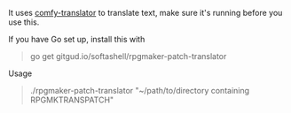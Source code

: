 It uses [comfy-translator](https://gitgud.io/softashell/comfy-translator) to translate text, make sure it's running before you use this.

If you have Go set up, install this with
>go get gitgud.io/softashell/rpgmaker-patch-translator

Usage
>./rpgmaker-patch-translator "~/path/to/directory containing RPGMKTRANSPATCH"
